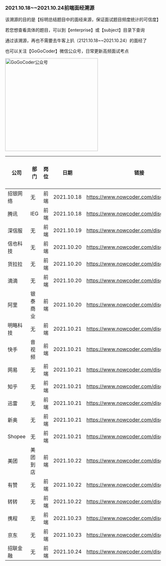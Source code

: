 ### 2021.10.18~~2021.10.24前端面经溯源

该溯源的目的是【标明总结题目中的面经来源，保证面试题目频度统计的可信度】

若您想查看具体的题目，可以到【enterprise】或【subject】目录下查询

通过该溯源，再也不需要去牛客上扒（2121.10.18~~2021.10.24）的面经了

也可以关注【GoGoCoder】微信公众号，日常更新高频面试考点

<div  align="left">    
<img src="https://user-images.githubusercontent.com/35292389/139861774-5d339bd5-8f7f-4ce8-b4c6-1ec6190dde1f.jpg" width = "300" height = "300" alt="GoGoCoder公众号" align=center />
</div>



| 公司       | 部门     | 岗位   | 日期       | 链接                                    | 招聘类型 |
| ---------- | -------- | ------ | ---------- | --------------------------------------- | -------- |
| 招银网络     | 无       | 前端   | 2021.10.18 | https://www.nowcoder.com/discuss/768380 | 社招     |
| 腾讯       | IEG       | 前端   | 2021.10.18 | https://www.nowcoder.com/discuss/778755 | 实习     |
| 深信服   | 无       | 前端   | 2021.10.19 | https://www.nowcoder.com/discuss/779707 | 实习     |
| 信也科技     | 无       | 前端   | 2021.10.20 | https://www.nowcoder.com/discuss/773917 | 社招     |
| 货拉拉   | 无       | 前端   | 2021.10.20 | https://www.nowcoder.com/discuss/702800 | 校招     |
| 滴滴       | 无       | 前端   | 2021.10.20 | https://www.nowcoder.com/discuss/781312 | 社招     |
| 阿里       | 银泰商业    | 前端   | 2021.10.20 | https://www.nowcoder.com/discuss/780700 | 实习     |
| 明略科技     | 无       | 前端   | 2021.10.21 | https://www.nowcoder.com/discuss/782388 | 社招     |
| 快手       | 音视频      | 前端   | 2021.10.21 | https://www.nowcoder.com/discuss/782305 | 社招     |
| 网易   | 无       | 前端   | 2021.10.21 | https://www.nowcoder.com/discuss/782271 | 社招     |
| 知乎   | 无       | 前端   | 2021.10.21 | https://www.nowcoder.com/discuss/782262 | 实习     |
| 迅雷       | 无       | 前端   | 2021.10.21 | https://www.nowcoder.com/discuss/782258 | 社招     |
| 新奥   | 无       | 前端   | 2021.10.21 | https://www.nowcoder.com/discuss/782193 | 社招     |
| Shopee      | 无     | 前端   | 2021.10.21 | https://www.nowcoder.com/discuss/781805 | 社招     |
| 美团       | 美团到店     | 前端   | 2021.10.22 | https://www.nowcoder.com/discuss/783864 | 校招     |
| 有赞     | 无       | 前端   | 2021.10.22 | https://www.nowcoder.com/discuss/783667 | 校招     |
| 转转       | 无       | 前端   | 2021.10.22 | https://www.nowcoder.com/discuss/783584 | 社招     |
| 携程       | 无       | 前端   | 2021.10.23 | https://www.nowcoder.com/discuss/784684 | 社招     |
| 京东     | 无       | 前端   | 2021.10.23 | https://www.nowcoder.com/discuss/784611 | 社招     |
| 招联金融       | 无       | 前端   | 2021.10.24 | https://www.nowcoder.com/discuss/785347 | 校招     |
